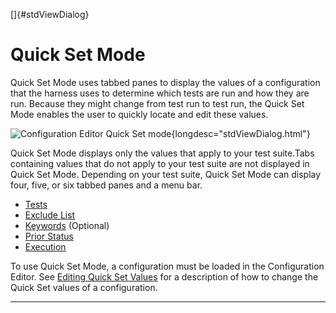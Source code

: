 
[]{#stdViewDialog}

# Quick Set Mode

Quick Set Mode uses tabbed panes to display the values of a configuration that the harness uses to
determine which tests are run and how they are run. Because they might change from test run to test
run, the Quick Set Mode enables the user to quickly locate and edit these values.

![Configuration Editor Quick Set
mode](../../images/JT4configEditorQuickSet.gif){longdesc="stdViewDialog.html"} 

Quick Set Mode displays only the values that apply to your test suite.Tabs containing values that do
not apply to your test suite are not displayed in Quick Set Mode. Depending on your test suite,
Quick Set Mode can display four, five, or six tabbed panes and a menu bar.

-   [Tests](initialFiles.html)
-   [Exclude List](excludeList.html)
-   [Keywords](keywords.html) (Optional)
-   [Prior Status](status.html)
-   [Execution](execution.html)

To use Quick Set Mode, a configuration must be loaded in the Configuration Editor. See [Editing
Quick Set Values](editQuickSet.html) for a description of how to change the Quick Set values of a
configuration.

----------------------------------------------------------------------------------------------------



